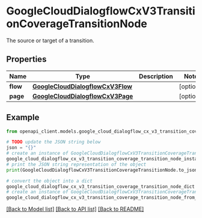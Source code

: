 # GoogleCloudDialogflowCxV3TransitionCoverageTransitionNode

The source or target of a transition.

## Properties

Name | Type | Description | Notes
------------ | ------------- | ------------- | -------------
**flow** | [**GoogleCloudDialogflowCxV3Flow**](GoogleCloudDialogflowCxV3Flow.md) |  | [optional] 
**page** | [**GoogleCloudDialogflowCxV3Page**](GoogleCloudDialogflowCxV3Page.md) |  | [optional] 

## Example

```python
from openapi_client.models.google_cloud_dialogflow_cx_v3_transition_coverage_transition_node import GoogleCloudDialogflowCxV3TransitionCoverageTransitionNode

# TODO update the JSON string below
json = "{}"
# create an instance of GoogleCloudDialogflowCxV3TransitionCoverageTransitionNode from a JSON string
google_cloud_dialogflow_cx_v3_transition_coverage_transition_node_instance = GoogleCloudDialogflowCxV3TransitionCoverageTransitionNode.from_json(json)
# print the JSON string representation of the object
print(GoogleCloudDialogflowCxV3TransitionCoverageTransitionNode.to_json())

# convert the object into a dict
google_cloud_dialogflow_cx_v3_transition_coverage_transition_node_dict = google_cloud_dialogflow_cx_v3_transition_coverage_transition_node_instance.to_dict()
# create an instance of GoogleCloudDialogflowCxV3TransitionCoverageTransitionNode from a dict
google_cloud_dialogflow_cx_v3_transition_coverage_transition_node_from_dict = GoogleCloudDialogflowCxV3TransitionCoverageTransitionNode.from_dict(google_cloud_dialogflow_cx_v3_transition_coverage_transition_node_dict)
```
[[Back to Model list]](../README.md#documentation-for-models) [[Back to API list]](../README.md#documentation-for-api-endpoints) [[Back to README]](../README.md)


